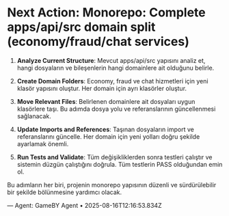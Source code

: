 # Next Action: Monorepo: Complete apps/api/src domain split (economy/fraud/chat services)

1. **Analyze Current Structure**: Mevcut apps/api/src yapısını analiz et, hangi dosyaların ve bileşenlerin hangi domainlere ait olduğunu belirle.

2. **Create Domain Folders**: Economy, fraud ve chat hizmetleri için yeni klasör yapısını oluştur. Her domain için ayrı klasörler oluştur.

3. **Move Relevant Files**: Belirlenen domainlere ait dosyaları uygun klasörlere taşı. Bu adımda dosya yolu ve referanslarının güncellenmesi sağlanacak.

4. **Update Imports and References**: Taşınan dosyaların import ve referanslarını güncelle. Her domain için yeni yolları doğru şekilde ayarlamak önemli.

5. **Run Tests and Validate**: Tüm değişikliklerden sonra testleri çalıştır ve sistemin düzgün çalıştığını doğrula. Tüm testlerin PASS olduğundan emin ol. 

Bu adımların her biri, projenin monorepo yapısının düzenli ve sürdürülebilir bir şekilde bölünmesine yardımcı olacak.

— Agent: GameBY Agent • 2025-08-16T12:16:53.834Z
